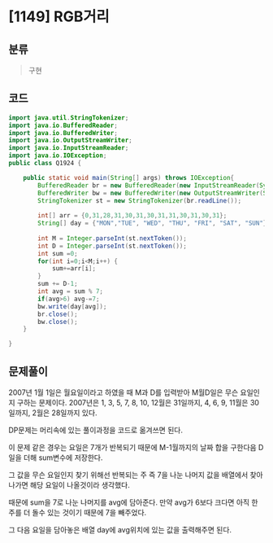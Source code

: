 # [1149] RGB거리

## 분류
> 구현

## 코드
```java
import java.util.StringTokenizer;
import java.io.BufferedReader;
import java.io.BufferedWriter;
import java.io.OutputStreamWriter;
import java.io.InputStreamReader;
import java.io.IOException;
public class Q1924 {

	public static void main(String[] args) throws IOException{
		BufferedReader br = new BufferedReader(new InputStreamReader(System.in));
		BufferedWriter bw = new BufferedWriter(new OutputStreamWriter(System.out));
		StringTokenizer st = new StringTokenizer(br.readLine());
		
		int[] arr = {0,31,28,31,30,31,30,31,31,30,31,30,31};
		String[] day = {"MON","TUE", "WED", "THU", "FRI", "SAT", "SUN"};
		
		int M = Integer.parseInt(st.nextToken());
		int D = Integer.parseInt(st.nextToken());
		int sum =0;
		for(int i=0;i<M;i++) {
			sum+=arr[i];
		}
		sum += D-1;
		int avg = sum % 7;
		if(avg>6) avg-=7;
		bw.write(day[avg]);
		br.close();
		bw.close();
	}

}

```

## 문제풀이

2007년 1월 1일은 월요일이라고 하였을 때 M과 D를 입력받아 M월D일은 무슨 요일인지 구하는 문제이다. 2007년은 1, 3, 5, 7, 8, 10, 12월은 31일까지, 4, 6, 9, 11월은 30일까지, 2월은 28일까지 있다. 

DP문제는 머리속에 있는 풀이과정을 코드로 옮겨쓰면 된다. 

이 문제 같은 경우는 요일은 7개가 반복되기 때문에 M-1월까지의 날짜 합을 구한다음 D일을 더해 sum변수에 저장한다.

그 값을 무슨 요일인지 찾기 위해선 반복되는 주 즉 7을 나눈 나머지 값을 배열에서 찾아나가면 해당 요일이 나올것이라 생각했다.

때문에 sum을 7로 나눈 나머지를 avg에 담아준다. 만약 avg가 6보다 크다면 아직 한 주를 더 돌수 있는 것이기 때문에 7을 빼주었다. 

그 다음 요일을 담아놓은 배열 day에 avg위치에 있는 값을 출력해주면 된다.